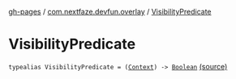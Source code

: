 [gh-pages](../index.md) / [com.nextfaze.devfun.overlay](index.md) / [VisibilityPredicate](./-visibility-predicate.md)

# VisibilityPredicate

`typealias VisibilityPredicate = (`[`Context`](https://developer.android.com/reference/android/content/Context.html)`) -> `[`Boolean`](https://kotlinlang.org/api/latest/jvm/stdlib/kotlin/-boolean/index.html) [(source)](https://github.com/NextFaze/dev-fun/tree/master/devfun/src/main/java/com/nextfaze/devfun/overlay/OverlayWindow.kt#L42)